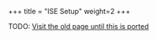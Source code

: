 +++
title = "ISE Setup"
weight=2
+++

TODO: [Visit the old page until this is ported](https://old.alchitry.com/ise)
